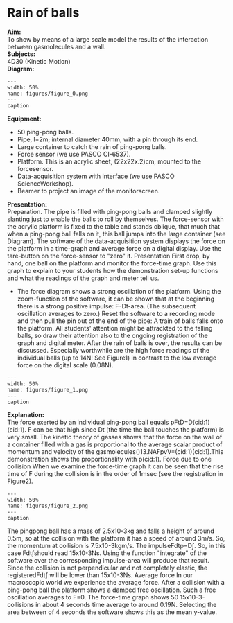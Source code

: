 # Rain of balls 
    
<b> Aim: </b>  
 To show by means of a large scale model the results of the interaction between gasmolecules and a wall.    
<b> Subjects: </b>  
 4D30 (Kinetic Motion)   
<b> Diagram: </b>  
   
```{figure} figures/figure_0.png  
---  
width: 50%  
name: figures/figure_0.png  
---  
caption  
``` 
      
<b> Equipment: </b>  
 
 *  50 ping-pong balls. 
 *  Pipe, l=2m; internal diameter 40mm, with a pin through its end. 
 *  Large container to catch the rain of ping-pong balls. 
 *  Force sensor (we use PASCO CI-6537). 
 *  Platform. This is an acrylic sheet, (22x22x.2)cm, mounted to the forcesensor. 
 *  Data-acquisition system with interface (we use PASCO ScienceWorkshop). 
 *  Beamer to project an image of the monitorscreen.
     
<b> Presentation: </b>  
 Preparation. The pipe is filled with ping-pong balls and clamped slightly slanting just to enable the balls to roll by themselves. The force-sensor with the acrylic platform is fixed to the table and stands oblique, that much that when a ping-pong ball falls on it, this ball jumps into the large container (see Diagram). The software of the data-acquisition system displays the force on the platform in a time-graph and average force on a digital display. Use the tare-button on the force-sensor to "zero" it. Presentation First drop, by hand, one ball on the platform and monitor the force-time graph. Use this graph to explain to your students how the demonstration set-up functions and what the readings of the graph and meter tell us. 
 *  The force diagram shows a strong oscillation of the platform. Using the zoom-function of the software, it can be shown that at the beginning there is a strong positive impulse: F-Dt-area. (The subsequent oscillation averages to zero.) Reset the software to a recording mode and then pull the pin out of the end of the pipe: A train of balls falls onto the platform. All students' attention might be attrackted to the falling balls, so draw their attention also to the ongoing registration of the graph and digital meter. After the rain of balls is over, the results can be discussed. Especially worthwhile are the high force readings of the individual balls (up to 14N! See Figure1) in contrast to the low average force on the digital scale (0.08N).    
```{figure} figures/figure_1.png  
---  
width: 50%  
name: figures/figure_1.png  
---  
caption  
```
 
   
<b> Explanation: </b>  
 The force exerted by an individual ping-pong ball equals pFtD=D(cid:1)(cid:1). F can be that high since Dt (the time the ball touches the platform) is very small. The kinetic theory of  gasses shows that the force on the wall of a container filled with a gas is proportional to the average scalar product of momentum and velocity of the gasmolecules()13.NAFpvV=(cid:1)(cid:1).This demonstration shows the proportionality with p(cid:1). Force due to one collision When we examine the force-time graph it can be seen that the rise time of F during the collision is in the order of 1msec (see the registration in Figure2).    
```{figure} figures/figure_2.png  
---  
width: 50%  
name: figures/figure_2.png  
---  
caption  
``` 
 The pingpong ball has a mass of 2.5x10-3kg and falls a height of around 0.5m, so at the collision with the platform it has a speed of around 3m/s. So, the momentum at collision is 7.5x10-3kgm/s. The impulseFdtp=D∫. So, in this case Fdt∫should read 15x10-3Ns. Using the function "integrate" of the software over the corresponding impulse-area will produce that result. Since the collision is not perpendicular and not completely elastic, the registeredFdt∫ will be lower than 15x10-3Ns.  Average force In our macroscopic world we experience the average force. After a collision with a ping-pong ball the platform shows a damped free oscillation. Such a free oscillation averages to F=0. The force-time graph shows 50 15x10-3-collisions in about 4 seconds time average to around 0.19N. Selecting the area between of 4 seconds the software shows this as the mean y-value.  